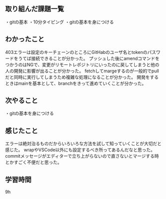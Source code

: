 ## 取り組んだ課題一覧
・gitの基本
・10分タイピング
・gitの基本を身につける

## わかったこと
403エラーは設定のキーチェーンのところにGitHabのユーザ名とtokenのパスワードをうてば接続できることが分かった。
プッシュした後にamendコマンドをつかうのはNGで、変更がリモートレポジトリにいったのに戻してしまうと他の人の開発に影響が出ることが分かった。
fetchしてmargeするのが一般的でpullだと同時に実行してしまうため複雑な処理になることが分かった。
開発をするときはmainを基本として、branchをきって進めていくことが分かった。

## 次やること
・gitの基本を身につける

## 感じたこと
エラーは絶対治るものだからいろいろな方法を試して知っていくことが大切だと感じた。
wrapやVSCode以外にも設定するべき所ってあるんだなと思った。
commitメッセージがエディターで立ち上がらないので直さないとマージする時とかすごく不便だと思った。
## 学習時間
9h
